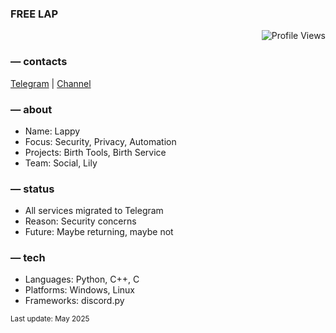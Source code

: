 ### FREE LAP 

<p align="right">
  <img src="https://komarev.com/ghpvc/?username=lapwtf&style=flat-square&color=grey" alt="Profile Views"/>
</p>

### ― contacts
[Telegram](https://t.me/eatmyinsides) | [Channel](https://t.me/fedwatched)

### ― about
- Name: Lappy
- Focus: Security, Privacy, Automation
- Projects: Birth Tools, Birth Service
- Team: Social, Lily

### ― status
- All services migrated to Telegram
- Reason: Security concerns
- Future: Maybe returning, maybe not

### ― tech
- Languages: Python, C++, C
- Platforms: Windows, Linux
- Frameworks: discord.py

<sub>Last update: May 2025</sub>
